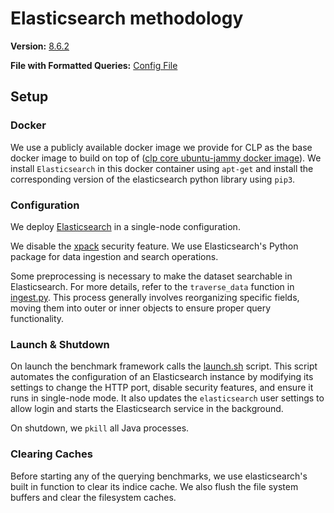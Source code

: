 # Elasticsearch methodology

**Version:** [8.6.2](https://www.elastic.co/downloads/past-releases/elasticsearch-8-6-2)

**File with Formatted Queries:** [Config File](/assets/elasticsearch/config.yaml)

## Setup

### Docker   
We use a publicly available docker image we provide for CLP as the base docker image to build on top of ([clp core ubuntu-jammy docker image](https://github.com/y-scope/clp/pkgs/container/clp%2Fclp-core-dependencies-x86-ubuntu-jammy)). We install `Elasticsearch` in this docker container using `apt-get` and install the corresponding version of the elasticsearch python library using `pip3`.

### Configuration  
We deploy [Elasticsearch](https://www.elastic.co/downloads/elasticsearch) in a single-node configuration.

We disable the [xpack](https://www.elastic.co/guide/en/elasticsearch/reference/current/security-settings.html) security feature. We use Elasticsearch's Python package for data ingestion and search operations.

Some preprocessing is necessary to make the dataset searchable in Elasticsearch. For more details, refer to the `traverse_data` function in [ingest.py](/assets/elasticsearch/ingest.py). This process generally involves reorganizing specific fields, moving them into outer or inner objects to ensure proper query functionality.

### Launch & Shutdown 
On launch the benchmark framework calls the [launch.sh](/assets/elasticsearch/launch.sh) script. This script automates the configuration of an Elasticsearch instance by modifying its settings to change the HTTP port, disable security features, and ensure it runs in single-node mode. It also updates the `elasticsearch` user settings to allow login and starts the Elasticsearch service in the background.

On shutdown, we `pkill` all Java processes.

### Clearing Caches  
Before starting any of the querying benchmarks, we use elasticsearch's built in function to clear its indice cache. We also flush the file system buffers and clear the filesystem caches. 
